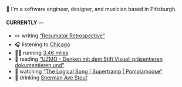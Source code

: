 👋 I'm a software engineer, designer, and musician based in Pittsburgh.

#### CURRENTLY —

* ✏️ writing [“Resumator Retrospective”](https://amoscato.com/journal/resumator-retrospective/)
* 🎧 listening to [Chicago](https://www.last.fm/music/Chicago/_/Colour+My+World+-+2002+Remaster)
* 🏃‍♂️ running [3.46 miles](https://www.strava.com/activities/4132270411)
* 📘 reading [“UZMO - Denken mit dem Stift Visuell präsentieren dokumentieren und”](https://www.goodreads.com/book/show/22713395-uzmo---denken-mit-dem-stift-visuell-pr-sentieren-dokumentieren-und)
* 🍿 watching [“The Logical Song | Supertramp | Pomplamoose”](https://youtu.be/U8TYyG6QPQE)
* 🍺 drinking [Sherman Ave Stout](https://untappd.com/user/namoscato/checkin/947552490)
